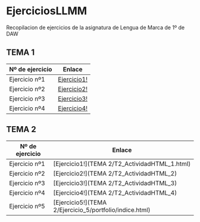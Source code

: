 # EjerciciosLLMM
Recopilacion de ejercicios de la asignatura de Lengua de Marca de 1º de DAW


## TEMA 1 

Nº de ejercicio | Enlace
------------ | -------------
Ejercicio nº1  |  [Ejercicio1!](TEMA1/Ejercicio1.html )
Ejercicio nº2  |  [Ejercicio2!](TEMA1/Actividad_1_2)
Ejercicio nº3  |  [Ejercicio3!](TEMA1/Actividad_1_3)
Ejercicio nº4  |  [Ejercicio4!](Trabajos/README)

## TEMA 2

Nº de ejercicio | Enlace
------------ | -------------
Ejercicio nº1  | [Ejercicio1!](TEMA 2/T2_ActividadHTML_1.html)
Ejercicio nº2 | [Ejercicio2!](TEMA 2/T2_ActividadHTML_2)
Ejercicio nº3 | [Ejercicio3!](TEMA 2/T2_ActividadHTML_3)
Ejercicio nº4 | [Ejercicio4!](TEMA 2/T2_ActividadHTML_4)
Ejercicio nº5 | [Ejercicio5!](TEMA 2/Ejercicio_5/portfolio/indice.html)
